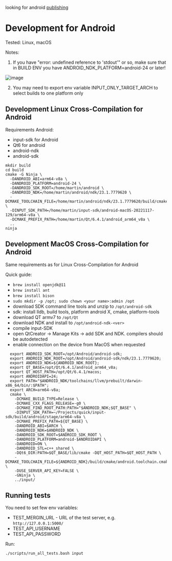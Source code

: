 looking for android [publishing](./publishing.md)

# Development for Android

Tested: Linux, macOS

Notes:

1. If you have "error: undefined reference to 'stdout'" or so, make sure that in BUILD ENV you have ANDROID_NDK_PLATFORM=android-24 or later!

![image](https://user-images.githubusercontent.com/22449698/166630970-a776576f-c505-4265-b4c8-ffbe212c6745.png)

2. You may need to export env variable INPUT_ONLY_TARGET_ARCH to select builds to one platform only

## Development Linux Cross-Compilation for Android

Requirements Android:
- input-sdk for Android
- Qt6 for android
- android-ndk
- android-sdk

```
mkdir build
cd build
cmake -G Ninja \
  -DANDROID_ABI=arm64-v8a \
  -DANDROID_PLATFORM=android-24 \
  -DANDROID_SDK_ROOT=/home/martin/android \
  -DANDROID_NDK=/home/martin/android/ndk/23.1.7779620 \
  -DCMAKE_TOOLCHAIN_FILE=/home/martin/android/ndk/23.1.7779620/build/cmake/android.toolchain.cmake \
  -DINPUT_SDK_PATH=/home/martin/input-sdk/android-macOS-20221117-129/arm64-v8a \
  -DCMAKE_PREFIX_PATH=/home/martin/Qt/6.4.1/android_arm64_v8a \
  ..
ninja
```

## Development MacOS Cross-Compilation for Android

Same requirements as for Linux Cross-Compilation for Android

Quick guide:
- `brew install openjdk@11`
- `brew install ant`
- `brew install bison`
- `sudo mkdir -p /opt; sudo chown <your name>:admin /opt`
- download SDK command line tools and unzip to `/opt/android-sdk`
- sdk: install lldb, build tools, platform android X, cmake, platform-tools
- download QT armv7 to `/opt/Qt`
- download NDK and install to `/opt/android-ndk-<ver>`
- compile input-SDK
- open QtCreator -> Manage Kits -> add SDK and NDK. compilers should be autodetected
- enable connection on the device from MacOS when requested

```
  export ANDROID_SDK_ROOT=/opt/Android/android-sdk;
  export ANDROID_NDK_ROOT=/opt/Android/android-sdk/ndk/23.1.7779620;
  export ANDROID_NDK=${ANDROID_NDK_ROOT};
  export QT_BASE=/opt/Qt/6.4.1/android_arm64_v8a;
  export QT_HOST_PATH=/opt/Qt/6.4.1/macos;
  export ANDROIDAPI=24;
  export PATH="$ANDROID_NDK/toolchains/llvm/prebuilt/darwin-x86_64/bin/:$PATH";
  export ARCH=arm64-v8a;
  cmake \
    -DCMAKE_BUILD_TYPE=Release \
    -DCMAKE_CXX_FLAGS_RELEASE=-g0 \
    -DCMAKE_FIND_ROOT_PATH:PATH="$ANDROID_NDK;$QT_BASE" \
    -DINPUT_SDK_PATH=~/Projects/quick/input-sdk/build/android/stage/arm64-v8a \
    -DCMAKE_PREFIX_PATH=${QT_BASE} \
    -DANDROID_ABI=$ARCH \
    -DANDROID_NDK=$ANDROID_NDK \
    -DANDROID_SDK_ROOT=$ANDROID_SDK_ROOT \
    -DANDROID_PLATFORM=android-$ANDROIDAPI \
    -DANDROID=ON \
    -DANDROID_STL=c++_shared \
    -DQt6_DIR:PATH=$QT_BASE/lib/cmake -DQT_HOST_PATH=$QT_HOST_PATH \
    -DCMAKE_TOOLCHAIN_FILE=${ANDROID_NDK}/build/cmake/android.toolchain.cmake \
    -DUSE_SERVER_API_KEY=FALSE \
    -GNinja \
    ../input/
```

## Running tests

You need to set few env variables:
- TEST_MERGIN_URL - URL of the test server, e.g. `http://127.0.0.1:5000/`
- TEST_API_USERNAME
- TEST_API_PASSWORD

Run:
```
./scripts/run_all_tests.bash input
```
